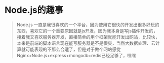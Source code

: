 # Node.js的趣事
> Node.js 一直是我很喜欢的一个平台，因为使用它很快的开发出很多好玩的东西，喜欢它的一个重要原因就是js开发，因为我本身是写js插件开发的，接着我又喜欢服务器开发，直接简单的用个框架就能开发出网站，比较快，本来是前端的脚本语言现在能写服务器是不是很爽，当然大数据处理、云计算就可能表现的不那么合适了，但是对于做个网站感觉Nginx+Node.js+express+mongodb+redis已经足够了，嘿嘿
